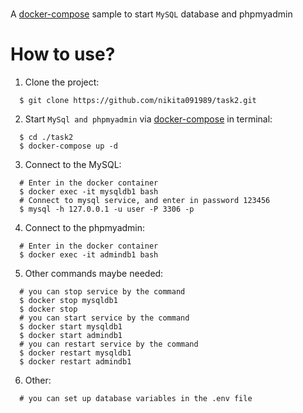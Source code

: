 # 
A [docker-compose](https://docs.docker.com/compose/) sample to start `MySQL` database and phpmyadmin

# How to use?

1. Clone the project:

  ```shell
    $ git clone https://github.com/nikita091989/task2.git
  ```

2. Start `MySql and phpmyadmin` via [docker-compose](https://docs.docker.com/compose/) in terminal:

  ```shell
    $ cd ./task2
    $ docker-compose up -d
  ```
3. Connect to the MySQL:
  ```
    # Enter in the docker container
    $ docker exec -it mysqldb1 bash
    # Connect to mysql service, and enter in password 123456
    $ mysql -h 127.0.0.1 -u user -P 3306 -p
  ```
4. Connect to the phpmyadmin:
  ```
    # Enter in the docker container
    $ docker exec -it admindb1 bash
  ```
5. Other commands maybe needed:
  ```
    # you can stop service by the command
    $ docker stop mysqldb1
    $ docker stop 
    # you can start service by the command
    $ docker start mysqldb1
    $ docker start admindb1
    # you can restart service by the command
    $ docker restart mysqldb1
    $ docker restart admindb1
  ```
6. Other:
  ```
    # you can set up database variables in the .env file
  ```


